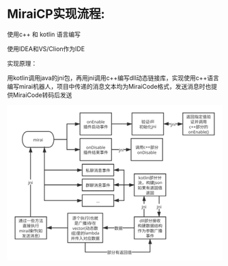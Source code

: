 # MiraiCP实现流程:

使用c++ 和 kotlin 语言编写

使用IDEA和VS/Clion作为IDE

实现原理：

用kotlin调用java的jni包，再用jni调用c++编写dll动态链接库，实现使用c++语言编写mirai机器人，项目中传递的消息文本均为MiraiCode格式，发送消息时也提供MiraiCode转码后发送

![项目流程](https://raw.githubusercontent.com/Nambers/MiraiCP/master/doc/pic/p1.svg?raw=true)

